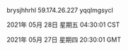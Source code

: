 brysjhhrhl 59.174.26.227 yqqlmgsycl

2021年 05月 28日 星期五 04:30:01 CST

2021年 05月 27日 星期四 20:30:01 GMT
